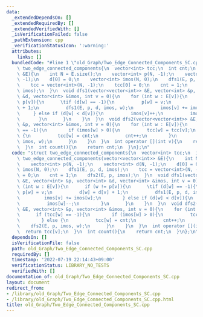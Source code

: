 ```yaml
---
data:
  _extendedDependsOn: []
  _extendedRequiredBy: []
  _extendedVerifiedWith: []
  _isVerificationFailed: false
  _pathExtension: cpp
  _verificationStatusIcon: ':warning:'
  attributes:
    links: []
  bundledCode: "#line 1 \"old_Graph/Two_Edge_Connected_Components_SC.cpp\"\nstruct\
    \ two_edge_connected_components{\n  vector<int> tcc;\n  int cnt;\n  two_edge_connected_components(vector<vector<int>>\
    \ &E){\n    int N = E.size();\n    vector<int> p(N, -1);\n    vector<int> d(N,\
    \ -1);\n    d[0] = 0;\n    vector<int> imos(N, 0);\n    dfs1(E, p, d, imos);\n\
    \    tcc = vector<int>(N, -1);\n    tcc[0] = 0;\n    cnt = 1;\n    dfs2(E, p,\
    \ imos);\n  }\n  void dfs1(vector<vector<int>> &E, vector<int> &p, vector<int>\
    \ &d, vector<int> &imos, int v = 0){\n    for (int w : E[v]){\n      if (w !=\
    \ p[v]){\n      \tif (d[w] == -1){\n          p[w] = v;\n          d[w] = d[v]\
    \ + 1;\n          dfs1(E, p, d, imos, w);\n          imos[v] += imos[w];\n   \
    \     } else if (d[w] < d[v]){\n          imos[v]++;\n          imos[w]--;\n \
    \       }\n      }\n    }\n  }\n  void dfs2(vector<vector<int>> &E, vector<int>\
    \ &p, vector<int> &imos, int v = 0){\n    for (int w : E[v]){\n      if (tcc[w]\
    \ == -1){\n        if (imos[w] > 0){\n          tcc[w] = tcc[v];\n        } else\
    \ {\n          tcc[w] = cnt;\n          cnt++;\n        }\n        dfs2(E, p,\
    \ imos, w);\n      }\n    }\n  }\n  int operator [](int v){\n    return tcc[v];\n\
    \  }\n  int count(){\n    return cnt;\n  }\n};\n"
  code: "struct two_edge_connected_components{\n  vector<int> tcc;\n  int cnt;\n \
    \ two_edge_connected_components(vector<vector<int>> &E){\n    int N = E.size();\n\
    \    vector<int> p(N, -1);\n    vector<int> d(N, -1);\n    d[0] = 0;\n    vector<int>\
    \ imos(N, 0);\n    dfs1(E, p, d, imos);\n    tcc = vector<int>(N, -1);\n    tcc[0]\
    \ = 0;\n    cnt = 1;\n    dfs2(E, p, imos);\n  }\n  void dfs1(vector<vector<int>>\
    \ &E, vector<int> &p, vector<int> &d, vector<int> &imos, int v = 0){\n    for\
    \ (int w : E[v]){\n      if (w != p[v]){\n      \tif (d[w] == -1){\n         \
    \ p[w] = v;\n          d[w] = d[v] + 1;\n          dfs1(E, p, d, imos, w);\n \
    \         imos[v] += imos[w];\n        } else if (d[w] < d[v]){\n          imos[v]++;\n\
    \          imos[w]--;\n        }\n      }\n    }\n  }\n  void dfs2(vector<vector<int>>\
    \ &E, vector<int> &p, vector<int> &imos, int v = 0){\n    for (int w : E[v]){\n\
    \      if (tcc[w] == -1){\n        if (imos[w] > 0){\n          tcc[w] = tcc[v];\n\
    \        } else {\n          tcc[w] = cnt;\n          cnt++;\n        }\n    \
    \    dfs2(E, p, imos, w);\n      }\n    }\n  }\n  int operator [](int v){\n  \
    \  return tcc[v];\n  }\n  int count(){\n    return cnt;\n  }\n};\n"
  dependsOn: []
  isVerificationFile: false
  path: old_Graph/Two_Edge_Connected_Components_SC.cpp
  requiredBy: []
  timestamp: '2022-07-19 22:14:43+09:00'
  verificationStatus: LIBRARY_NO_TESTS
  verifiedWith: []
documentation_of: old_Graph/Two_Edge_Connected_Components_SC.cpp
layout: document
redirect_from:
- /library/old_Graph/Two_Edge_Connected_Components_SC.cpp
- /library/old_Graph/Two_Edge_Connected_Components_SC.cpp.html
title: old_Graph/Two_Edge_Connected_Components_SC.cpp
---
```

